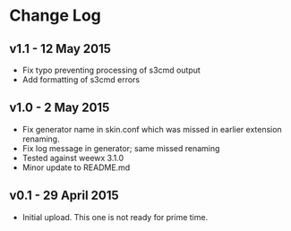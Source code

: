 # Change Log

## v1.1 - 12 May 2015

- Fix typo preventing processing of s3cmd output
- Add formatting of s3cmd errors

## v1.0 - 2 May 2015

- Fix generator name in skin.conf which was missed in earlier
extension renaming.
- Fix log message in generator; same missed renaming
- Tested against weewx 3.1.0
- Minor update to README.md

## v0.1 - 29 April 2015

- Initial upload.  This one is not ready for prime time.
